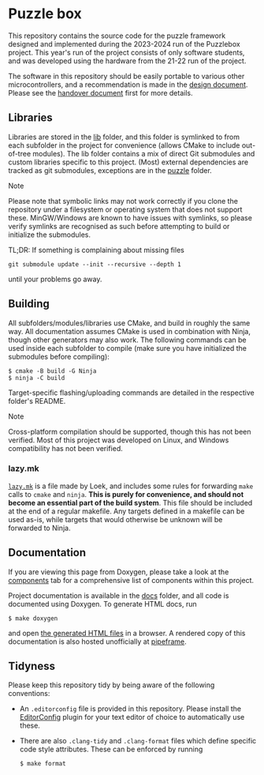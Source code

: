 # Puzzle box

This repository contains the source code for the puzzle framework designed and
implemented during the 2023-2024 run of the Puzzlebox project. This year's run
of the project consists of only software students, and was developed using the
hardware from the 21-22 run of the project.

The software in this repository should be easily portable to various other
microcontrollers, and a recommendation is made in the [design
document](docs/design.adoc). Please see the [handover
document](docs/handover.adoc) first for more details.

## Libraries

Libraries are stored in the [lib](lib/) folder, and this folder is symlinked to
from each subfolder in the project for convenience (allows CMake to include
out-of-tree modules). The lib folder contains a mix of direct Git submodules
and custom libraries specific to this project. (Most) external dependencies are
tracked as git submodules, exceptions are in the [puzzle](puzzle/) folder.

> [!NOTE]
> Please note that symbolic links may not work correctly if you clone the
> repository under a filesystem or operating system that does not support
> these. MinGW/Windows are known to have issues with symlinks, so please verify
> symlinks are recognised as such before attempting to build or initialize the
> submodules.

TL;DR: If something is complaining about missing files

```
git submodule update --init --recursive --depth 1
```

until your problems go away.

## Building

All subfolders/modules/libraries use CMake, and build in roughly the same way.
All documentation assumes CMake is used in combination with Ninja, though other
generators may also work. The following commands can be used inside each
subfolder to compile (make sure you have initialized the submodules before
compiling):

```
$ cmake -B build -G Ninja
$ ninja -C build
```

Target-specific flashing/uploading commands are detailed in the respective
folder's README.

> [!NOTE]
> Cross-platform compilation should be supported, though this has not been
> verified. Most of this project was developed on Linux, and Windows
> compatibility has not been verified.

### lazy\.mk

[`lazy.mk`](./lazy.mk) is a file made by Loek, and includes some rules for
forwarding `make` calls to `cmake` and `ninja`. **This is purely for
convenience, and should not become an essential part of the build system**.
This file should be included at the end of a regular makefile. Any targets
defined in a makefile can be used as-is, while targets that would otherwise be
unknown will be forwarded to Ninja.

## Documentation

If you are viewing this page from Doxygen, please take a look at the
[components](topics.html) tab for a comprehensive list of components within
this project.

Project documentation is available in the [docs](docs/) folder, and all code is
documented using Doxygen. To generate HTML docs, run

```
$ make doxygen
```

and open [the generated HTML files](doxygen/html/index.html) in a browser. A
rendered copy of this documentation is also hosted unofficially at
[pipeframe](https://media.pipeframe.xyz/puzzlebox/23-24/doxygen).

## Tidyness

Please keep this repository tidy by being aware of the following conventions:

- An `.editorconfig` file is provided in this repository. Please install the
  [EditorConfig](https://editorconfig.org/) plugin for your text editor of
  choice to automatically use these.
- There are also `.clang-tidy` and `.clang-format` files which define specific
  code style attributes. These can be enforced by running

  ```
  $ make format
  ```

